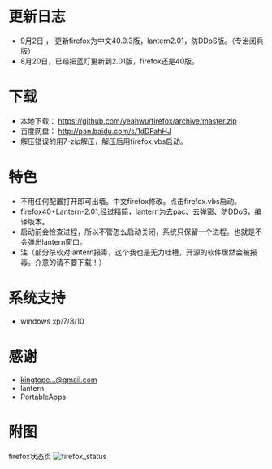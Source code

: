 更新日志
=========
* 9月2日 ， 更新firefox为中文40.0.3版，lantern2.01，防DDoS版。（专治阅兵版）
* 8月20日，已经把蓝灯更新到2.01版，firefox还是40版。

下载
=======
* 本地下载： https://github.com/yeahwu/firefox/archive/master.zip
* 百度网盘：    http://pan.baidu.com/s/1dDFahHJ
* 解压错误的用7-zip解压，解压后用firefox.vbs启动。

特色
=======
* 不用任何配置打开即可出墙。中文firefox修改。点击firefox.vbs启动。
* firefox40+Lantern-2.01,经过精简，lantern为去pac、去弹窗、防DDoS，编译版本。
* 启动前会检查进程，所以不管怎么启动关闭，系统只保留一个进程。也就是不会弹出lantern窗口。
* 注（部分杀软对lantern报毒，这个我也是无力吐槽，开源的软件居然会被报毒。介意的请不要下载！）

系统支持
=======
*  windows xp/7/8/10

感谢
====
* kingtope...@gmail.com
* lantern
* PortableApps

附图
=====
firefox状态页
![firefox_status](http://e.hiphotos.baidu.com/image/pic/item/9e3df8dcd100baa159e758e94110b912c9fc2e9c.jpg)
